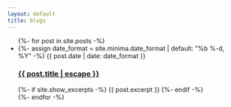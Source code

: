 ```yaml
---
layout: default
title: blogs
---
```

<div>
    <ul class="post-list">
      {%- for post in site.posts -%}
      <li>
        {%- assign date_format = site.minima.date_format | default: "%b %-d, %Y" -%}
        <span class="post-meta">{{ post.date | date: date_format }}</span>
        <h3>
          <a class="post-link" href="{{ post.url | relative_url }}">
            {{ post.title | escape }}
          </a>
        </h3>
        {%- if site.show_excerpts -%}
          {{ post.excerpt }}
        {%- endif -%}
      </li>
      {%- endfor -%}
    </ul>
</div>
